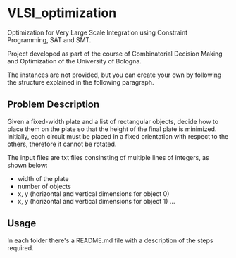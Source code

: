 # VLSI_optimization
Optimization for Very Large Scale Integration using Constraint Programming, SAT and SMT.

Project developed as part of the course of Combinatorial Decision Making and Optimization of the University of Bologna.

The instances are not provided, but you can create your own by following the structure explained in the following paragraph.

## Problem Description
Given a fixed-width plate and a list of rectangular objects, decide how to place them on the plate so that the height of the final plate is minimized. 
Initially, each circuit must be placed in a fixed orientation with respect to the others, therefore it cannot be rotated.

The input files are txt files consinsting of multiple lines of integers, as shown below:
- width of the plate
- number of objects
- x, y (horizontal and vertical dimensions for object 0)
- x, y (horizontal and vertical dimensions for object 1)
...

## Usage
In each folder there's a README.md file with a description of the steps required.
